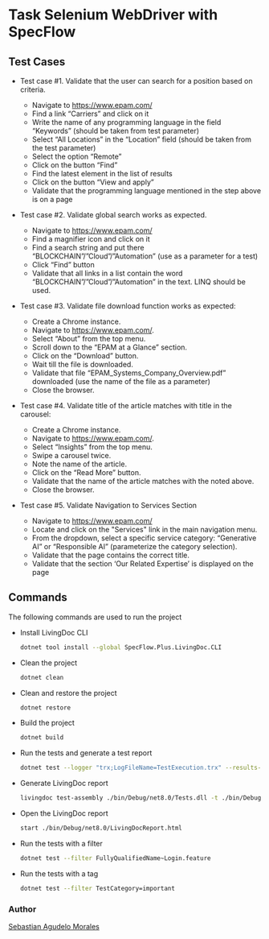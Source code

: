 # Task Selenium WebDriver with SpecFlow

## Test Cases
- Test case #1. Validate that the user can search for a position based on criteria.
    - Navigate to https://www.epam.com/
    - Find a link “Carriers” and click on it
    - Write the name of any programming language in the field “Keywords” (should be taken from test parameter)
    - Select “All Locations” in the “Location” field (should be taken from the test parameter)
    - Select the option “Remote”
    - Click on the button “Find”
    - Find the latest element in the list of results
    - Click on the button “View and apply”
    - Validate that the programming language mentioned in the step above is on a page


- Test case #2. Validate global search works as expected.
    - Navigate to https://www.epam.com/
    - Find a magnifier icon and click on it
    - Find a search string and put there “BLOCKCHAIN”/”Cloud”/”Automation” (use as a parameter for a test)
    - Click “Find” button
    - Validate that all links in a list contain the word “BLOCKCHAIN”/”Cloud”/”Automation” in the text. LINQ should be used. 


- Test case #3. Validate file download function works as expected:
    - Create a Chrome instance.
    - Navigate to https://www.epam.com/.
    - Select “About” from the top menu.
    - Scroll down to the “EPAM at a Glance” section.
    - Click on the “Download” button.
    - Wait till the file is downloaded.
    - Validate that file “EPAM_Systems_Company_Overview.pdf” downloaded (use the name of the file as a parameter)
    - Close the browser.


- Test case #4. Validate title of the article matches with title in the carousel:
    - Create a Chrome instance.
    - Navigate to https://www.epam.com/.
    - Select “Insights” from the top menu.
    - Swipe a carousel twice.
    - Note the name of the article.
    - Click on the “Read More” button.
    - Validate that the name of the article matches with the noted above. 
    - Close the browser.

- Test case #5. Validate Navigation to Services Section
    - Navigate to https://www.epam.com/
    - Locate and click on the "Services" link in the main navigation menu.
    - From the dropdown, select a specific service category: “Generative AI” or “Responsible AI” (parameterize the category selection).
    - Validate that the page contains the correct title.
    - Validate that the section ‘Our Related Expertise’ is displayed on the page


## Commands

The following commands are used to run the project

- Install LivingDoc CLI
  ```bash
  dotnet tool install --global SpecFlow.Plus.LivingDoc.CLI
  ```

- Clean the project
  ```bash
  dotnet clean
  ```

- Clean and restore the project
  ```bash
  dotnet restore
  ```

- Build the project
  ```bash
  dotnet build
  ```

- Run the tests and generate a test report
  ```bash
  dotnet test --logger "trx;LogFileName=TestExecution.trx" --results-directory ./bin/Debug/net8.0
  ```

- Generate LivingDoc report
  ```bash
  livingdoc test-assembly ./bin/Debug/net8.0/Tests.dll -t ./bin/Debug/net8.0/TestExecution.json --output ./bin/Debug/net8.0/LivingDocReport.html
  ```


- Open the LivingDoc report
  ```bash
  start ./bin/Debug/net8.0/LivingDocReport.html
  ```

- Run the tests with a filter
  ```bash
  dotnet test --filter FullyQualifiedName~Login.feature
  ```

- Run the tests with a tag
  ```bash
  dotnet test --filter TestCategory=important
  ```

### Author

[Sebastian Agudelo Morales](https://www.linkedin.com/in/sebastianamo) 
